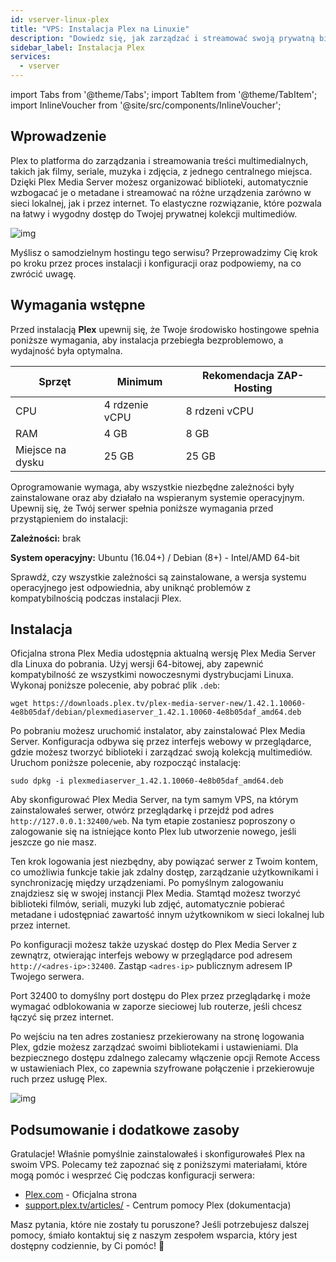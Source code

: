 ```yaml
---
id: vserver-linux-plex
title: "VPS: Instalacja Plex na Linuxie"
description: "Dowiedz się, jak zarządzać i streamować swoją prywatną bibliotekę multimediów bez wysiłku dzięki Plex, zapewniając płynny dostęp na różnych urządzeniach → Sprawdź teraz"
sidebar_label: Instalacja Plex
services:
  - vserver
---
```


import Tabs from '@theme/Tabs';
import TabItem from '@theme/TabItem';
import InlineVoucher from '@site/src/components/InlineVoucher';

## Wprowadzenie

Plex to platforma do zarządzania i streamowania treści multimedialnych, takich jak filmy, seriale, muzyka i zdjęcia, z jednego centralnego miejsca. Dzięki Plex Media Server możesz organizować biblioteki, automatycznie wzbogacać je o metadane i streamować na różne urządzenia zarówno w sieci lokalnej, jak i przez internet. To elastyczne rozwiązanie, które pozwala na łatwy i wygodny dostęp do Twojej prywatnej kolekcji multimediów.

![img](https://screensaver01.zap-hosting.com/index.php/s/68xdESEHimoY9Jp/preview)

Myślisz o samodzielnym hostingu tego serwisu? Przeprowadzimy Cię krok po kroku przez proces instalacji i konfiguracji oraz podpowiemy, na co zwrócić uwagę.

<InlineVoucher />

## Wymagania wstępne

Przed instalacją **Plex** upewnij się, że Twoje środowisko hostingowe spełnia poniższe wymagania, aby instalacja przebiegła bezproblemowo, a wydajność była optymalna.

| Sprzęt    | Minimum      | Rekomendacja ZAP-Hosting  |
| --------- | ------------ | ------------------------- |
| CPU       | 4 rdzenie vCPU | 8 rdzeni vCPU            |
| RAM       | 4 GB         | 8 GB                      |
| Miejsce na dysku | 25 GB   | 25 GB                     |

Oprogramowanie wymaga, aby wszystkie niezbędne zależności były zainstalowane oraz aby działało na wspieranym systemie operacyjnym. Upewnij się, że Twój serwer spełnia poniższe wymagania przed przystąpieniem do instalacji:

**Zależności:** brak

**System operacyjny:** Ubuntu (16.04+) / Debian (8+) - Intel/AMD 64-bit

Sprawdź, czy wszystkie zależności są zainstalowane, a wersja systemu operacyjnego jest odpowiednia, aby uniknąć problemów z kompatybilnością podczas instalacji Plex.

## Instalacja

Oficjalna strona Plex Media udostępnia aktualną wersję Plex Media Server dla Linuxa do pobrania. Użyj wersji 64-bitowej, aby zapewnić kompatybilność ze wszystkimi nowoczesnymi dystrybucjami Linuxa. Wykonaj poniższe polecenie, aby pobrać plik `.deb`:

```
wget https://downloads.plex.tv/plex-media-server-new/1.42.1.10060-4e8b05daf/debian/plexmediaserver_1.42.1.10060-4e8b05daf_amd64.deb
```

Po pobraniu możesz uruchomić instalator, aby zainstalować Plex Media Server. Konfiguracja odbywa się przez interfejs webowy w przeglądarce, gdzie możesz tworzyć biblioteki i zarządzać swoją kolekcją multimediów. Uruchom poniższe polecenie, aby rozpocząć instalację:

```
sudo dpkg -i plexmediaserver_1.42.1.10060-4e8b05daf_amd64.deb
```

Aby skonfigurować Plex Media Server, na tym samym VPS, na którym zainstalowałeś serwer, otwórz przeglądarkę i przejdź pod adres `http://127.0.0.1:32400/web`. Na tym etapie zostaniesz poproszony o zalogowanie się na istniejące konto Plex lub utworzenie nowego, jeśli jeszcze go nie masz.

Ten krok logowania jest niezbędny, aby powiązać serwer z Twoim kontem, co umożliwia funkcje takie jak zdalny dostęp, zarządzanie użytkownikami i synchronizację między urządzeniami. Po pomyślnym zalogowaniu znajdziesz się w swojej instancji Plex Media. Stamtąd możesz tworzyć biblioteki filmów, seriali, muzyki lub zdjęć, automatycznie pobierać metadane i udostępniać zawartość innym użytkownikom w sieci lokalnej lub przez internet.

Po konfiguracji możesz także uzyskać dostęp do Plex Media Server z zewnątrz, otwierając interfejs webowy w przeglądarce pod adresem `http://<adres-ip>:32400`. Zastąp `<adres-ip>` publicznym adresem IP Twojego serwera.

Port 32400 to domyślny port dostępu do Plex przez przeglądarkę i może wymagać odblokowania w zaporze sieciowej lub routerze, jeśli chcesz łączyć się przez internet.

Po wejściu na ten adres zostaniesz przekierowany na stronę logowania Plex, gdzie możesz zarządzać swoimi bibliotekami i ustawieniami. Dla bezpiecznego dostępu zdalnego zalecamy włączenie opcji Remote Access w ustawieniach Plex, co zapewnia szyfrowane połączenie i przekierowuje ruch przez usługę Plex.

![img](https://screensaver01.zap-hosting.com/index.php/s/jfQxZ6e4BGMfen5/preview)

## Podsumowanie i dodatkowe zasoby

Gratulacje! Właśnie pomyślnie zainstalowałeś i skonfigurowałeś Plex na swoim VPS. Polecamy też zapoznać się z poniższymi materiałami, które mogą pomóc i wesprzeć Cię podczas konfiguracji serwera:

- [Plex.com](https://Plex.com/) - Oficjalna strona
- [support.plex.tv/articles/](https://support.plex.tv/articles/) - Centrum pomocy Plex (dokumentacja)

Masz pytania, które nie zostały tu poruszone? Jeśli potrzebujesz dalszej pomocy, śmiało kontaktuj się z naszym zespołem wsparcia, który jest dostępny codziennie, by Ci pomóc! 🙂

<InlineVoucher />